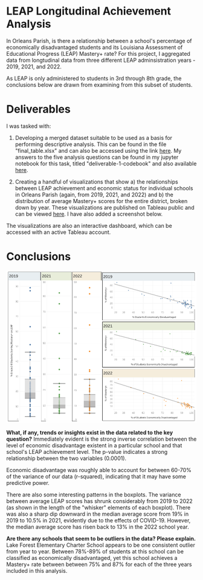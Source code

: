 # LEAP Longitudinal Achievement Analysis 
In Orleans Parish, is there a relationship between a school's percentage of economically disadvantaged students and its Louisiana Assessment of Educational Progress (LEAP) Mastery+ rate? For this project, I aggregated data from longtudinal data from three different LEAP adminsistration years - 2019, 2021, and 2022. 

As LEAP is only administered to students in 3rd through 8th grade, the conclusions below are drawn from examining from this subset of students. 

# Deliverables 
I was tasked with: 

1. Developing a merged dataset suitable to be used as a basis for performing descriptive analysis. This can be found in the file "final_table.xlsx" and can also be accessed using the link [here](https://github.com/alexiskedo/nola-school-performance/blob/main/final_table.xlsx). My answers to the five analysis questions can be found in my jupyter notebook for this task, titled "deliverable-1-codebook" and also available [here](https://github.com/alexiskedo/nola-school-performance/blob/main/deliverable-1-codebook.ipynb). 

2. Creating a handful of visualizations that show a) the relationships between LEAP achievement and economic status for individual schools in Orleans Parish (again, from 2019, 2021, and 2022) and b) the distribution of average Mastery+ scores for the entire district, broken down by year. These visualizations are published on Tableau public and can be viewed [here](https://public.tableau.com/views/LEAPLongitudinalAnalysis/LEAPLongitudinalAnalysis?:language=en-US&:display_count=n&:origin=viz_share_link). I have also added a screenshot below. 

The visualizations are also an interactive dashboard, which can be accessed with an active Tableau account. 


# Conclusions 
![dashboard](https://github.com/alexiskedo/nola-school-performance/blob/main/dashboard-screenshot.png)

**What, if any, trends or insights exist in the data related to the key question?**
Immediately evident is the strong inverse correlation between the level of economic disadvantage existent in a particular school and that school's LEAP achievement level. The p-value indicates a strong relationship between the two variables (0.0001).

Economic disadvantage was roughly able to account for between 60-70% of the variance of our data (r-squared), indicating that it may have some predictive power. 

There are also some interesting patterns in the boxplots. The variance between average LEAP scores has shrunk considerably from 2019 to 2022 (as shown in the length of the "whisker" elements of each boxplot). There was also a sharp dip downward in the median average score from 19% in 2019 to 10.5% in 2021, evidently due to the effects of COVID-19. However, the median average score has risen back to 13% in the 2022 school year. 

**Are there any schools that seem to be outliers in the data? Please explain.**
Lake Forest Elementary Charter School appears to be one consistent outlier from year to year. Between 78%-89% of students at this school can be classified as economically disadvantaged, yet this school achieves a Mastery+ rate between between 75% and 87% for each of the three years included in this analysis.  


